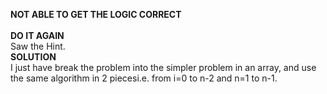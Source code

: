 **NOT ABLE TO GET THE LOGIC CORRECT**
<br>
​
<br>
**DO IT AGAIN**
<br>
Saw the Hint.
<br>
**SOLUTION**
<br>
I just have break the problem into the simpler problem in an array, and use the same algorithm in 2 piecesi.e. from i=0 to n-2 and n=1 to n-1.